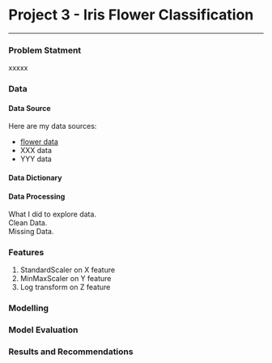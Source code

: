# Project 3 - Iris Flower Classification

---

### Problem Statment

xxxxx

### Data

#### Data Source
Here are my data sources:
* [flower data](https://www.bbc.co.uk)
* XXX data
* YYY data

#### Data Dictionary

#### Data Processing

What I did to explore data.<br>
Clean Data. <br>
Missing Data.

### Features
1. StandardScaler on X feature
2. MinMaxScaler on Y feature
3. Log transform on Z feature

### Modelling

### Model Evaluation

### Results and Recommendations
